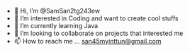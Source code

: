 - 👋 Hi, I’m @SamSan2tg243ew
- 👀 I’m interested in Coding and want to create cool stuffs
- 🌱 I’m currently learning Java
- 💞️ I’m looking to collaborate on projects that interested me
- 📫 How to reach me ... san45myinttun@gmail.com

<!---
SamSan2tg243ew/SamSan2tg243ew is a ✨ special ✨ repository because its `README.md` (this file) appears on your GitHub profile.
You can click the Preview link to take a look at your changes.
--->
